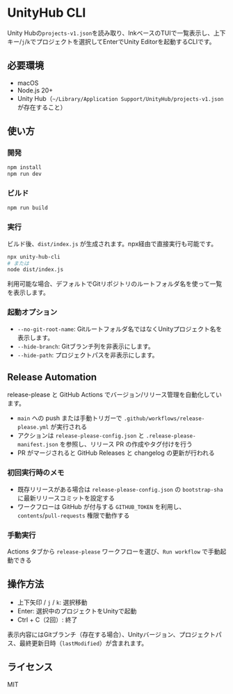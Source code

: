 # UnityHub CLI

Unity Hubの`projects-v1.json`を読み取り、InkベースのTUIで一覧表示し、上下キー/`j`/`k`でプロジェクトを選択してEnterでUnity Editorを起動するCLIです。

## 必要環境

- macOS
- Node.js 20+
- Unity Hub（`~/Library/Application Support/UnityHub/projects-v1.json`が存在すること）

## 使い方

### 開発

```bash
npm install
npm run dev
```

### ビルド

```bash
npm run build
```

### 実行

ビルド後、`dist/index.js` が生成されます。npx経由で直接実行も可能です。

```bash
npx unity-hub-cli
# または
node dist/index.js
```

利用可能な場合、デフォルトでGitリポジトリのルートフォルダ名を使って一覧を表示します。

### 起動オプション

- `--no-git-root-name`: Gitルートフォルダ名ではなくUnityプロジェクト名を表示します。
- `--hide-branch`: Gitブランチ列を非表示にします。
- `--hide-path`: プロジェクトパスを非表示にします。

## Release Automation

release-please と GitHub Actions でバージョン/リリース管理を自動化しています。

- `main` への push または手動トリガーで `.github/workflows/release-please.yml` が実行される
- アクションは `release-please-config.json` と `.release-please-manifest.json` を参照し、リリース PR の作成やタグ付けを行う
- PR がマージされると GitHub Releases と changelog の更新が行われる

### 初回実行時のメモ

- 既存リリースがある場合は `release-please-config.json` の `bootstrap-sha` に最新リリースコミットを設定する
- ワークフローは GitHub が付与する `GITHUB_TOKEN` を利用し、`contents`/`pull-requests` 権限で動作する

### 手動実行

Actions タブから `release-please` ワークフローを選び、`Run workflow` で手動起動できる

## 操作方法

- 上下矢印 / `j` / `k`: 選択移動
- Enter: 選択中のプロジェクトをUnityで起動
- Ctrl + C（2回）: 終了

表示内容にはGitブランチ（存在する場合）、Unityバージョン、プロジェクトパス、最終更新日時（`lastModified`）が含まれます。

## ライセンス

MIT
